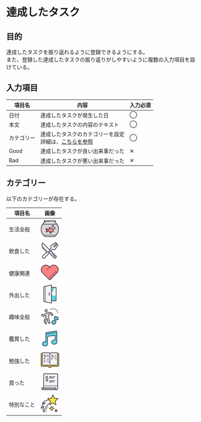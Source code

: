 # 達成したタスク

## 目的

達成したタスクを振り返れるように登録できるようにする。<br/>
また、登録した達成したタスクの振り返りがしやすいように複数の入力項目を設けている。


## 入力項目

|  項目名  | 内容  | 入力必須 |
| ---- | ---- | ---- |
|  日付  | 達成したタスクが発生した日 | ◯ |
|  本文  | 達成したタスクの内容のテキスト | ◯ |
|  カテゴリー  | 達成したタスクのカテゴリーを設定<br/>詳細は、[こちらを参照](functions/task/01-task?id=カテゴリー) | ◯ |
|  Good  | 達成したタスクが良い出来事だった | ✕ |
|  Bad  | 達成したタスクが悪い出来事だった | ✕ |

## カテゴリー

以下のカテゴリーが存在する。


|  項目名  | 画像 |
| ---- | ---- |
|  生活全般  | ![icon](../../img/category_aquarium@1x.png) |
|  飲食した  | ![icon](../../img/category_food@1x.png) |
|  健康関連  | ![icon](../../img/category_heart@1x.png) |
|  外出した  | ![icon](../../img/category_door_close@1x.png) |
|  趣味全般  | ![icon](../../img/category_dancing@1x.png) |
|  鑑賞した  | ![icon](../../img/category_musical@1x.png) |
|  勉強した  | ![icon](../../img/category_study@1x.png) |
|  買った  | ![icon](../../img/category_shopping@1x.png) |
|  特別なこと  | ![icon](../../img/category_specialstar@1x.png) |

